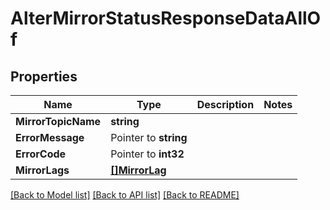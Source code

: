 # AlterMirrorStatusResponseDataAllOf

## Properties

Name | Type | Description | Notes
------------ | ------------- | ------------- | -------------
**MirrorTopicName** | **string** |  | 
**ErrorMessage** | Pointer to **string** |  | 
**ErrorCode** | Pointer to **int32** |  | 
**MirrorLags** | [**[]MirrorLag**](MirrorLag.md) |  | 

[[Back to Model list]](../README.md#documentation-for-models) [[Back to API list]](../README.md#documentation-for-api-endpoints) [[Back to README]](../README.md)


